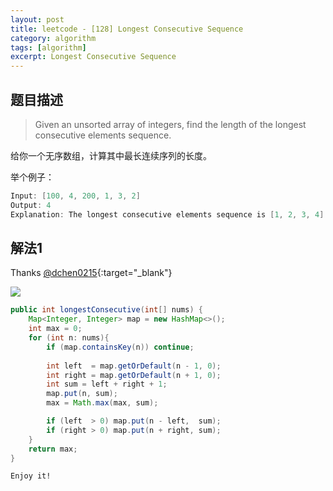 ```yaml
---
layout: post
title: leetcode - [128] Longest Consecutive Sequence
category: algorithm
tags: [algorithm]
excerpt: Longest Consecutive Sequence
---
```


## 题目描述  

> Given an unsorted array of integers, find the length of the longest consecutive elements sequence.  

给你一个无序数组，计算其中最长连续序列的长度。  

举个例子：  

``` java
Input: [100, 4, 200, 1, 3, 2]
Output: 4
Explanation: The longest consecutive elements sequence is [1, 2, 3, 4]. Therefore its length is 4.
```



## 解法1


Thanks [@dchen0215](https://leetcode.com/problems/longest-consecutive-sequence/discuss/41055/My-really-simple-Java-O(n)){:target="_blank"}  

![](https://yyc-images.oss-cn-beijing.aliyuncs.com/leetcode_128.png)  


``` java
public int longestConsecutive(int[] nums) {
    Map<Integer, Integer> map = new HashMap<>();
    int max = 0;
    for (int n: nums){
        if (map.containsKey(n)) continue;
        
        int left  = map.getOrDefault(n - 1, 0);
        int right = map.getOrDefault(n + 1, 0);
        int sum = left + right + 1;
        map.put(n, sum);
        max = Math.max(max, sum);

        if (left  > 0) map.put(n - left,  sum);
        if (right > 0) map.put(n + right, sum);
    }
    return max;
}
```

`Enjoy it!`